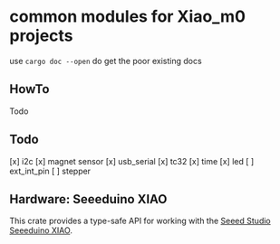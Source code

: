 # common modules for Xiao_m0 projects

use `cargo doc --open` do get the poor existing docs

## HowTo

Todo

## Todo

[x] i2c
[x] magnet sensor
[x] usb_serial
[x] tc32 
[x] time
[x] led
[ ] ext_int_pin
[ ] stepper


## Hardware: Seeeduino XIAO

This crate provides a type-safe API for working with the [Seeed Studio
Seeeduino XIAO](http://wiki.seeedstudio.com/Seeeduino-XIAO/).
